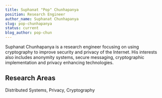 ```yaml
---
title: Suphanat "Pop" Chunhapanya
position: Research Engineer
author_name: Suphanat Chunhapanya
slug: pop-chunhapanya
status: current
blog_author: pop-chun
---
```

Suphanat Chunhapanya is a research engineer focusing on using cryptography to improve security and privacy of the Internet.
His interests also includes anonymity systems, secure messaging, cryptographic implementation and privacy enhancing technologies.

## Research Areas
Distributed Systems, Privacy, Cryptography
